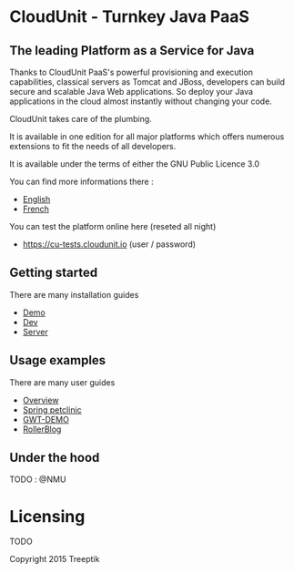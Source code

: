 # CloudUnit - Turnkey Java PaaS 

## The leading Platform as a Service for Java

Thanks to CloudUnit PaaS's powerful provisioning and execution capabilities, classical servers as Tomcat and JBoss, developers can build secure and scalable Java Web applications. So deploy your Java applications in the cloud almost instantly without changing your code.

CloudUnit takes care of the plumbing.

It is available in one edition for all major platforms which offers numerous extensions to fit the needs of all developers.

It is available under the terms of either the GNU Public Licence 3.0

You can find more informations there :
* [English](http://www.cloudunit.fr/en)
* [French](http://www.cloudunit.fr)

You can test the platform online here (reseted all night)
* https://cu-tests.cloudunit.io (user / password)

## Getting started

There are many installation guides
* [Demo](https://github.com/Treeptik/cloudunit/master/DEMO-GUIDE.md)
* [Dev](https://github.com/Treeptik/cloudunit/master/DEV-GUIDE.md)
* [Server](https://github.com/Treeptik/cloudunit/master/SERVER-GUIDE.md)

## Usage examples

There are many user guides
* [Overview](https://github.com/Treeptik/cloudunit/master/USER-GUIDE.md)
* [Spring petclinic](https://github.com/Treeptik/cloudunit/master/products/SPRINGPETCLINIC.md)
* [GWT-DEMO](https://github.com/Treeptik/cloudunit/master/products/GWT-DEMO.md)
* [RollerBlog](https://github.com/Treeptik/cloudunit/master/products/ROLLERBLOG.md)

## Under the hood

TODO : @NMU

# Licensing

TODO

Copyright 2015 Treeptik


